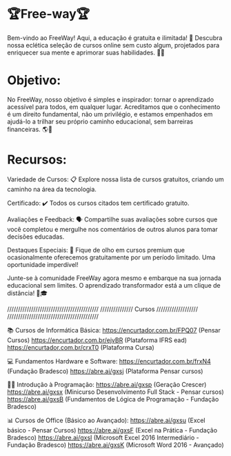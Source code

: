 # 🏆Free-way🏆
Bem-vindo ao FreeWay! Aqui, a educação é gratuita e ilimitada! 🌟 Descubra nossa eclética seleção de cursos online sem custo algum, projetados para enriquecer sua mente e aprimorar suas habilidades. 🧠💪


# Objetivo:
No FreeWay, nosso objetivo é simples e inspirador: tornar o aprendizado acessível para todos, em qualquer lugar. Acreditamos que o conhecimento é um direito fundamental, não um privilégio, e estamos empenhados em ajudá-lo a trilhar seu próprio caminho educacional, sem barreiras financeiras. 🌎📖


# Recursos:

Variedade de Cursos: 📋 Explore nossa lista de cursos gratuitos, criando um caminho na área da tecnologia.

Certificado: ✔️ Todos os cursos citados tem certificado gratuito.

Avaliações e Feedback: 🗣️ Compartilhe suas avaliações sobre cursos que você completou e mergulhe nos comentários de outros alunos para tomar decisões educadas.

Destaques Especiais: 🌟 Fique de olho em cursos premium que ocasionalmente oferecemos gratuitamente por um período limitado. Uma oportunidade imperdível!

Junte-se à comunidade FreeWay agora mesmo e embarque na sua jornada educacional sem limites. O aprendizado transformador está a um clique de distância! 🚀🎓



//////////////////////////////////////////
/////////////// Cursos ///////////////////
//////////////////////////////////////////



📚 Cursos de Informática Básica:
https://encurtador.com.br/FPQ07 (Pensar Cursos)
https://encurtador.com.br/ejvBR (Plataforma IFRS ead)
https://encurtador.com.br/crxT0 (Plataforma Cursa)

💻 Fundamentos Hardware e Software:
https://encurtador.com.br/frxN4 (Fundação Bradesco)
https://abre.ai/gxsj (Plataforma Pensar cursos)

👨‍💻 Introdução à Programação:
https://abre.ai/gxsp (Geração Crescer)
https://abre.ai/gxsx (Minicurso Desenvolvimento Full Stack - Pensar cursos)
https://abre.ai/gxsB (Fundamentos de Lógica de Programação - Fundação Bradesco)

📊 Cursos de Office (Básico ao Avançado):
https://abre.ai/gxsu (Excel básico - Pensar Cursos)
https://abre.ai/gxsF (Excel na Prática - Fundação Bradesco)
https://abre.ai/gxsI (Microsoft Excel 2016 Intermediário - Fundação Bradesco)
https://abre.ai/gxsK (Microsoft Word 2016 - Avançado)

